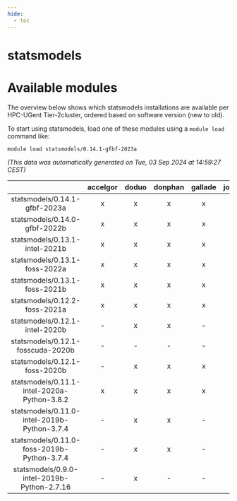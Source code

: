 ```yaml
---
hide:
  - toc
---
```


statsmodels
===========

# Available modules


The overview below shows which statsmodels installations are available per HPC-UGent Tier-2cluster, ordered based on software version (new to old).

To start using statsmodels, load one of these modules using a `module load` command like:

```shell
module load statsmodels/0.14.1-gfbf-2023a
```

*(This data was automatically generated on Tue, 03 Sep 2024 at 14:59:27 CEST)*  

| |accelgor|doduo|donphan|gallade|joltik|shinx|skitty|
| :---: | :---: | :---: | :---: | :---: | :---: | :---: | :---: |
|statsmodels/0.14.1-gfbf-2023a|x|x|x|x|x|x|x|
|statsmodels/0.14.0-gfbf-2022b|x|x|x|x|x|-|x|
|statsmodels/0.13.1-intel-2021b|x|x|x|x|x|-|x|
|statsmodels/0.13.1-foss-2022a|x|x|x|x|x|-|x|
|statsmodels/0.13.1-foss-2021b|x|x|x|x|x|-|x|
|statsmodels/0.12.2-foss-2021a|x|x|x|x|x|-|x|
|statsmodels/0.12.1-intel-2020b|-|x|x|-|x|-|x|
|statsmodels/0.12.1-fosscuda-2020b|-|-|-|-|x|-|-|
|statsmodels/0.12.1-foss-2020b|-|x|x|x|x|-|x|
|statsmodels/0.11.1-intel-2020a-Python-3.8.2|x|x|x|x|x|-|x|
|statsmodels/0.11.0-intel-2019b-Python-3.7.4|-|x|x|-|x|-|x|
|statsmodels/0.11.0-foss-2019b-Python-3.7.4|-|x|x|-|x|-|x|
|statsmodels/0.9.0-intel-2019b-Python-2.7.16|-|x|-|-|-|-|x|
